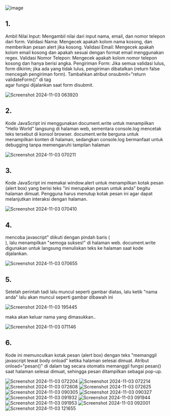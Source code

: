 ![image](https://github.com/user-attachments/assets/9be23b25-ec28-44fe-b44d-92b47a2adc4d)
<h2>1.</h2>
Ambil Nilai Input: Mengambil nilai dari input nama, email, dan nomor telepon dari form.
Validasi Nama: Mengecek apakah kolom nama kosong, dan memberikan pesan alert jika kosong.
Validasi Email: Mengecek apakah kolom email kosong dan apakah sesuai dengan format email menggunakan regex.
Validasi Nomor Telepon: Mengecek apakah kolom nomor telepon kosong dan hanya berisi angka.
Pengiriman Form: Jika semua validasi lulus, form dikirim; jika ada yang tidak lulus, pengiriman dibatalkan (return false mencegah pengiriman form).
Tambahkan atribut onsubmit="return validateForm()" di tag <form> agar fungsi dijalankan saat form disubmit.
  
![Screenshot 2024-11-03 063920](https://github.com/user-attachments/assets/c55f264c-1bca-41e2-b735-e1f87c34cba4)
<h2>2.</h2>
Kode JavaScript ini menggunakan document.write untuk menampilkan "Hello World" langsung di halaman web, sementara console.log mencetak teks tersebut di konsol browser. document.write berguna untuk menampilkan konten di halaman, sedangkan console.log bermanfaat untuk debugging tanpa memengaruhi tampilan halaman

![Screenshot 2024-11-03 070211](https://github.com/user-attachments/assets/9001f691-ea7b-4592-be0d-0f6adfa9f5cb)
<h2>3.</h2>
Kode JavaScript ini memakai window.alert untuk menampilkan kotak pesan (alert box) yang berisi teks "ini merupakan pesan untuk anda" begitu halaman dimuat. Pengguna harus menutup kotak pesan ini agar dapat melanjutkan interaksi dengan halaman.

![Screenshot 2024-11-03 070410](https://github.com/user-attachments/assets/aa56e796-0bc7-41c4-8151-3cd609e31eb9)
<h2>4.</h2>
mencoba javascript" diikuti dengan pindah baris (<br>), lalu menampilkan "semoga sukses!" di halaman web. document.write digunakan untuk langsung menuliskan teks ke halaman saat kode dijalankan.

![Screenshot 2024-11-03 070655](https://github.com/user-attachments/assets/5cb9013a-d1dd-4c2a-86a6-0e6848884be2)
<h2>5.</h2>
Setelah perintah tadi lalu muncul seperti gambar diatas, lalu ketik "nama anda" lalu akan muncul seperti gambar dibawah ini

![Screenshot 2024-11-03 195445](https://github.com/user-attachments/assets/0a8a8868-45df-405e-b695-6925e144f4cc)

maka akan keluar nama yang dimasukkan..

![Screenshot 2024-11-03 071146](https://github.com/user-attachments/assets/da12212f-90c0-492c-93f1-1da4924b8e06)
<h2>6.</h2>
Kode ini memunculkan kotak pesan (alert box) dengan teks "memanggil javascript lewat body onload" ketika halaman selesai dimuat. Atribut onload="pesan()" di dalam tag <body> secara otomatis memanggil fungsi pesan() saat halaman selesai dimuat, sehingga pesan ditampilkan sebagai pop-up.

![Screenshot 2024-11-03 072204](https://github.com/user-attachments/assets/789888bb-51a2-407f-b9b9-f67ecb5173f2)
![Screenshot 2024-11-03 072214](https://github.com/user-attachments/assets/ab478402-e4dd-4d17-ac1f-98a4dc73c1b1)
![Screenshot 2024-11-03 072608](https://github.com/user-attachments/assets/15946d84-af4e-41da-a92d-7c61532833d2)
![Screenshot 2024-11-03 072625](https://github.com/user-attachments/assets/20369667-1002-4965-b8e3-9db0a4a7f5c0)
![Screenshot 2024-11-03 090305](https://github.com/user-attachments/assets/82158524-dd34-45ee-bb67-24bde1a8d9f5)
![Screenshot 2024-11-03 090327](https://github.com/user-attachments/assets/0cf416a7-edc8-433f-9e6d-5aa89737abc8)
![Screenshot 2024-11-03 091932](https://github.com/user-attachments/assets/b1dbcdae-ee87-4f70-bd4d-4c00763e9497)
![Screenshot 2024-11-03 091944](https://github.com/user-attachments/assets/a3b0135b-a1e9-4eb4-8555-6ff54acfeeba)
![Screenshot 2024-11-03 091953](https://github.com/user-attachments/assets/20d27203-edfb-4314-8bb6-ab1d5ab0b25f)
![Screenshot 2024-11-03 092001](https://github.com/user-attachments/assets/c669777b-e2f8-47ff-ab7d-76366dd9cc7f)
![Screenshot 2024-11-03 121655](https://github.com/user-attachments/assets/68ab54b4-8bec-48ae-b9c2-b123b70185ad)

